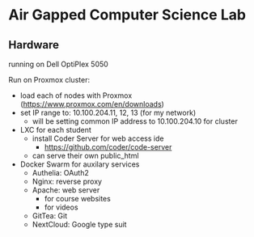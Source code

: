 # Air Gapped Computer Science Lab

## Hardware

running on Dell OptiPlex 5050

Run on Proxmox cluster:
- load each of nodes with Proxmox (https://www.proxmox.com/en/downloads)
- set IP range to: 10.100.204.11, 12, 13 (for my network)
  - will be setting common IP address to 10.100.204.10 for cluster
- LXC for each student
  - install Coder Server for web access ide
    - https://github.com/coder/code-server
  - can serve their own public_html
- Docker Swarm for auxilary services
  - Authelia: OAuth2
  - Nginx: reverse proxy
  - Apache: web server
    - for course websites
    - for videos
  - GitTea: Git
  - NextCloud: Google type suit
